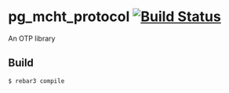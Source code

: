 pg_mcht_protocol [![Build Status](https://travis-ci.org/simonxu72/pg_mcht_protocol.svg?branch=master)](https://travis-ci.org/simonxu72/pg_mcht_protocol)
=====

An OTP library

Build
-----

    $ rebar3 compile
